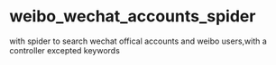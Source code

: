 # weibo_wechat_accounts_spider
with spider to search wechat offical accounts and weibo users,with a controller excepted keywords
